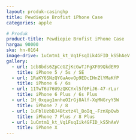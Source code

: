 ```yaml
---
layout: produk-casinghp
title: Pewdiepie Brofist iPhone Case
categories: apple

# Produk
product-title: Pewdiepie Brofist iPhone Case
harga: 90000
sku: hn-0164
image-drive: 1uCmtm1_kt_Vq1FsqIik4GFID_kS5hAeV
gallery:
  - url: 1cb8bds6ZpCcGZjKcGwTJFgXF09QkdER9
    title: iPhone 5 / 5s / SE
  - url: 1RaKY6SNzQYGaAovOp9EDcIHnZlYMaKfP
    title: iPhone 6 / 6s
  - url: 11TwT6U76U9zQKCYxl5f0PiJ6-47-rLur
    title: iPhone 6 Plus / 6s Plus
  - url: 1H_0xqag1nnheOIrGj8Alf-XqMNGryY5W
    title: iPhone 7 / 8
  - url: 1uFblUzbBJ4Btxtz4l_BoIq_-FznXpQwb
    title: iPhone 7 Plus / 8 Plus
  - url: 1uCmtm1_kt_Vq1FsqIik4GFID_kS5hAeV
    title: iPhone X
---
```

